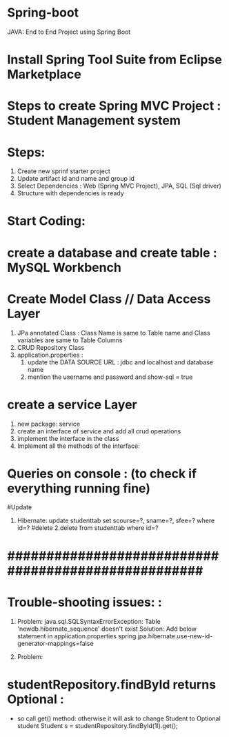 # Spring-boot
JAVA: End to End Project using Spring Boot 


# Install Spring Tool Suite from Eclipse Marketplace

# Steps to create Spring MVC Project : Student Management system
# Steps:
1. Create new sprinf starter project
2. Update artifact id and name and group id
3. Select Dependencies : Web (Spring MVC Project), JPA, SQL (Sql driver)
4. Structure with dependencies is ready

# Start Coding:

   # create a database and create table : MySQL Workbench
   # Create Model Class // Data Access Layer
   1.  JPa annotated Class : Class Name is same to Table name and Class variables are same to Table Columns
   2.  CRUD Repository Class 
   3. application.properties : 
        1. update the DATA SOURCE URL : jdbc and localhost and database name
        2. mention the username and password and show-sql = true
  
   
   # create a service Layer
   1. new package: service
   2. create an interface of service and add all crud operations
   3. implement the interface in the class
   4. Implement all the methods of the interface:
      
   

# Queries on console : (to check if everything running fine)
#Update
1. Hibernate: update studenttab set scourse=?, sname=?, sfee=? where id=?
#delete
2.delete from studenttab where id=?



# #################################################### #
# Trouble-shooting issues: :
1. Problem: 
java.sql.SQLSyntaxErrorException: Table 'newdb.hibernate_sequence' doesn't exist 
Solution:
Add below statement in application.properties
spring.jpa.hibernate.use-new-id-generator-mappings=false

2. Problem: 
# studentRepository.findById returns Optional :
- so call get() method: otherwise it will ask to change Student to Optional student
Student s = studentRepository.findById(1l).get();
